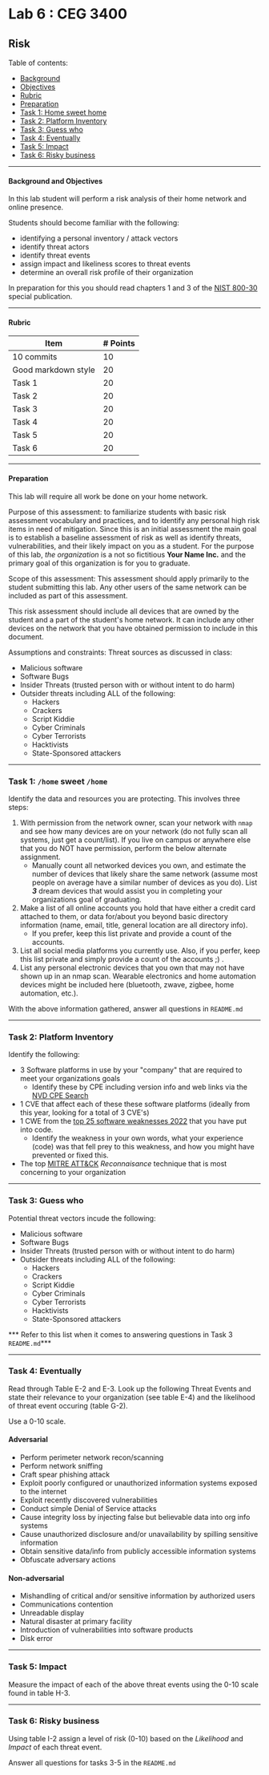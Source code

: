 # Lab 6 : CEG 3400

## Risk

Table of contents:
* [Background](LAB6-INSTRUCTIONS.md#background)
* [Objectives](LAB6-INSTRUCTIONS.md#objectives)
* [Rubric](LAB6-INSTRUCTIONS.md#rubric)
* [Preparation](LAB6-INSTRUCTIONS.md#preparation)
* [Task 1: Home sweet home](LAB6-INSTRUCTIONS.md#task-1-home-sweet-home)
* [Task 2: Platform Inventory](LAB6-INSTRUCTIONS.md#task-2-platform-inventory)
* [Task 3: Guess who](LAB6-INSTRUCTIONS.md#task-3-guess-who)
* [Task 4: Eventually](LAB6-INSTRUCTIONS.md#task-4-eventually)
* [Task 5: Impact](LAB6-INSTRUCTIONS.md#task-5-impact)
* [Task 6: Risky business](LAB6-INSTRUCTIONS.md#task-6-risky-business)

---

#### Background and Objectives

In this lab student will perform a risk analysis of their home network and online presence.

Students should become familiar with the following:

* identifying a personal inventory / attack vectors
* identify threat actors
* identify threat events
* assign impact and likeliness scores to threat events
* determine an overall risk profile of their organization

In preparation for this you should read chapters 1 and 3 of the 
[NIST 800-30](https://nvlpubs.nist.gov/nistpubs/Legacy/SP/nistspecialpublication800-30r1.pdf)
special publication.

---

#### Rubric
| Item | # Points|
| --- | --- |
| 10 commits | 10 |
| Good markdown style | 20 |
| Task 1 | 20 |
| Task 2 | 20 | 
| Task 3 | 20 |
| Task 4 | 20 |
| Task 5 | 20 |
| Task 6 | 20 |

---

#### Preparation

This lab will require all work be done on your home network.

Purpose of this assessment: to familiarize students with basic risk assessment 
vocabulary and practices, and to identify any personal high risk items in need of 
mitigation.  Since this is an initial assessment the main goal is to establish a 
baseline assessment of risk as well as identify threats, vulnerabilities, and their
likely impact on you as a student.  For the purpose of this lab, *the organization* 
is a not so fictitious **Your Name Inc.** and the primary goal of this organization is
for you to graduate.

Scope of this assessment: This assessment should apply primarily to the student
submitting this lab.  Any other users of the same network can be included as part
of this assessment.

This risk assessment should include all devices that are owned by the student and a part
of the student's home network.  It can include any other devices on the network
that you have obtained permission to include in this document.

Assumptions and constraints:
Threat sources as discussed in class:
  
  * Malicious software
  * Software Bugs
  * Insider Threats (trusted person with or without intent to do harm)
  * Outsider threats including ALL of the following:
    * Hackers
    * Crackers
    * Script Kiddie
    * Cyber Criminals
    * Cyber Terrorists
    * Hacktivists
    * State-Sponsored attackers

---

### Task 1: `/home` sweet `/home`

Identify the data and resources you are protecting.  This involves three steps:

1. With permission from the network owner, scan your network with `nmap` and 
   see how many devices are on your network (do not fully scan all systems, 
   just get a count/list).  If you live on campus or anywhere else that you do NOT have permission, 
   perform the below alternate assignment.
   * Manually count all networked devices you own, and estimate the number of devices that likely share the same network 
     (assume most people on average have a similar number of devices as you do).  List ***3*** dream devices that would assist you      in completing your organizations goal of graduating.
2. Make a list of all online accounts you hold that have either a 
   credit card attached to them, or data for/about you beyond basic 
   directory information (name, email, title, general location are all directory info).  
   * If you prefer, keep this list private and provide a count of the accounts.
3. List all social media platforms you currently use.  Also, if you perfer, keep this list private and simply provide a count of the accounts ;) .
4. List any personal electronic devices that you own that may not have shown 
   up in an nmap scan.  Wearable electronics and home automation devices might be included here (bluetooth, zwave, zigbee, home automation, etc.).

With the above information gathered, answer all questions in `README.md`

---

### Task 2: Platform Inventory

Identify the following:

* 3 Software platforms in use by your "company" that are required to meet your organizations goals
  * Identify these by CPE including version info and web links via the [NVD CPE Search](https://nvd.nist.gov/products/cpe/search)
* 1 CVE that affect each of these these software platforms (ideally from this year, looking for a total of 3 CVE's)
* 1 CWE from the [top 25 software weaknesses 2022](https://cwe.mitre.org/top25/archive/2022/2022_cwe_top25.html) that 
  you have put into code.
  * Identify the weakness in your own words, what your experience (code) was that fell prey to this weakness, 
    and how you might have prevented or fixed this.
* The top [MITRE ATT&CK](https://attack.mitre.org/) *Reconnaisance* technique that is most concerning to your organization


---

### Task 3: Guess who

Potential threat vectors incude the following:
  
* Malicious software
* Software Bugs
* Insider Threats (trusted person with or without intent to do harm)
* Outsider threats including ALL of the following:
  * Hackers
  * Crackers
  * Script Kiddie
  * Cyber Criminals
  * Cyber Terrorists
  * Hacktivists
  * State-Sponsored attackers

*** Refer to this list when it comes to answering questions in Task 3 `README.md`***

---

### Task 4: Eventually

Read through Table E-2 and E-3. Look up the following Threat Events and state their relevance
to your organization (see table E-4) and the likelihood of threat event occuring (table G-2).

Use a 0-10 scale.

#### Adversarial

* Perform perimeter network recon/scanning
* Perform network sniffing
* Craft spear phishing attack
* Exploit poorly configured or unauthorized information systems exposed to the internet
* Exploit recently discovered vulnerabilities
* Conduct simple Denial of Service attacks
* Cause integrity loss by injecting false but believable data into org info systems
* Cause unauthorized disclosure and/or unavailability by spilling sensitive information
* Obtain sensitive data/info from publicly accessible information systems
* Obfuscate adversary actions

#### Non-adversarial

* Mishandling of critical and/or sensitive information by authorized users
* Communications contention
* Unreadable display
* Natural disaster at primary facility
* Introduction of vulnerabilities into software products
* Disk error

---

### Task 5: Impact 

Measure the impact of each of the above threat events using the 0-10 scale found in 
table H-3.


---

### Task 6: Risky business

Using table I-2 assign a level of risk (0-10) based on the *Likelihood* and *Impact* 
of each threat event.

Answer all questions for tasks 3-5 in the `README.md`


